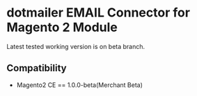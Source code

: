 dotmailer EMAIL Connector for Magento 2 Module
==========================================

Latest tested working version is on beta branch.

Compatibility
-------------
- Magento2 CE == 1.0.0-beta(Merchant Beta)